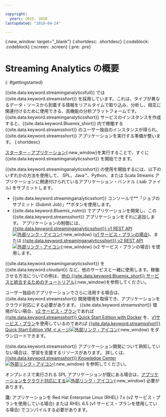```yaml
---

copyright:
  years: 2015, 2018
lastupdated: "2018-04-24"

---
```


<!-- Attribute definitions -->
{:new_window: target="_blank"}
{:shortdesc: .shortdesc}
{:codeblock: .codeblock}
{:screen: .screen}
{:pre: .pre}


# Streaming Analytics の概要
{: #gettingstarted}

{{site.data.keyword.streaminganalyticsfull}} では {{site.data.keyword.streamsshort}} を採用しています。これは、タイプが異なるデータ・ソースから到着する情報をリアルタイムで取り込み、分析し、相互に関連付けるために使用できる、高機能の分析プラットフォームです。 {{site.data.keyword.streaminganalyticsshort}} サービスのインスタンスを作成すると、{{site.data.keyword.Bluemix_short}} 内で稼働する {{site.data.keyword.streamsshort}} のユーザー独自のインスタンスが得られ、{{site.data.keyword.streamsshort}} アプリケーションを実行する準備が整います。
{:shortdesc}

[スターター・アプリケーション](/docs/services/StreamingAnalytics/t_starter_app_deploy.html){:new_window}を実行することで、すぐに {{site.data.keyword.streaminganalyticsshort}} を開始できます。

{{site.data.keyword.streaminganalyticsshort}} の使用を開始するには、以下のいずれかの方法を使用して、 SPL、Java™、Python、または Scala Streams アプリケーションに関連付けられているアプリケーション・バンドル (.sab ファイル) をサブミットします。
* {{site.data.keyword.streaminganalyticsshort}} コンソールで**「ジョブのサブミット (Submit Job)」**ボタンを使用します。
* {{site.data.keyword.Bluemix_notm}} でアプリケーションを開発し、この {{site.data.keyword.streamsshort}} アプリケーションをそれに追加します。 アプリケーションの制御には、[{{site.data.keyword.streaminganalyticsshort}} v1 REST API ![外部リンク・アイコン](../../icons/launch-glyph.svg "外部リンク・アイコン")](https://console.bluemix.net/apidocs/220){:new_window} ([v1 サービス・プランの場合](/docs/services/StreamingAnalytics/service_plans.html))、または [{{site.data.keyword.streaminganalyticsshort}} v2 REST API ![外部リンク・アイコン](../../icons/launch-glyph.svg "外部リンク・アイコン")](https://console.bluemix.net/apidocs/1939){:new_window} (v2 サービス・プランの場合) を使用します。

{{site.data.keyword.streaminganalyticsshort}} を {{site.data.keyword.cloudant}} など、他のサービスと一緒に使用します。稼働させる方法についての例は、[他の {{site.data.keyword.Bluemix_short}} サービスと統合するためのチュートリアル](/docs/services/StreamingAnalytics/r_integrating_cloudant_rest.html){:new_window}を参照してください。

ユーザー独自のアプリケーションでさらに活用する場合は、{{site.data.keyword.streamsshort}} 開発環境を取得でき、アプリケーションをクラウド対応にする必要があります。 {{site.data.keyword.streamsshort}} 環境がない場合、[v2 サービス・プラン](/docs/services/StreamingAnalytics/service_plans.html)であれば [{{site.data.keyword.streamsshort}} Quick Start Edition with Docker](https://www-01.ibm.com/marketing/iwm/iwm/web/preLogin.do?source=swg-ibmistvi) を、[v1サービス・プラン](/docs/services/StreamingAnalytics/service_plans.html)を使用しているのであれば [{{site.data.keyword.streamsshort}} Quick Start Edition VM イメージ![外部リンク・アイコン](../../icons/launch-glyph.svg "外部リンク・アイコン")](http://ibmstreams.github.io/streamsx.documentation/docs/4.2/qse-intro/){:new_window} をダウンロードできます。

{{site.data.keyword.streamsshort}} アプリケーション開発について熟知していない場合は、学習を支援するリソースがあります。 詳しくは、[{{site.data.keyword.streamsshort}} Knowledge Center ![外部リンク・アイコン](../../icons/launch-glyph.svg "外部リンク・アイコン")](https://www.ibm.com/support/knowledgecenter/en/SSCRJU_4.2.1/com.ibm.streams.welcome.doc/doc/kc-homepage.html){:new_window} を参照してください。

オンプレミスで実行される SPL アプリケーションが既にある場合は、[アプリケーションをクラウド対応にする![外部リンク・アイコン](../../icons/launch-glyph.svg "外部リンク・アイコン")](https://developer.ibm.com/streamsdev/docs/getting-spl-application-ready-cloud/){:new_window} 必要があります。

**注:** アプリケーションを Red Hat Enterprise Linux (RHEL) 7.x (v2 サービス・プランを使用している場合) または RHEL 6.5 (v1 サービス・プランを使用している場合) でコンパイルする必要があります。
